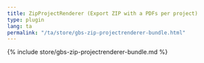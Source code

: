 ```yaml
---
title: ZipProjectRenderer (Export ZIP with a PDFs per project)
type: plugin
lang: ta
permalink: "/ta/store/gbs-zip-projectrenderer-bundle.html"
---
```


{% include store/gbs-zip-projectrenderer-bundle.md %}
